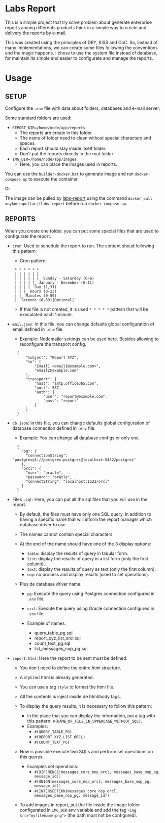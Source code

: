 # Labs Report

This is a simple project that try solve problem about generate enterprise reports among differents products think in a simple way to create and delivery the reports by e-mail.

This was created using the principles of DRY, KISS and CoC. So, instead of many implementations, we can create some files following the conventions and the magic happens.
I chose to use the system file instead of database, for maintain its simple and easier to configurate and manage the reports.

# Usage

## SETUP

Configure the `.env` file with data about folders, databases and e-mail server.

Some standard folders are used:

- `REPORT_DIR=/home/node/app/reports`
  - The reports are create in this folder.
  - The name of folder need to clean without special characters and spaces.
  - Each report should stay inside itself folder.
  - Don't put the reports directly in the root folder.
- `IMG_DIR=/home/node/app/images`
  - Here, you can place the images used in reports.

You can use the `builder-docker.bat` to generate image and run `docker-compose up` to execute the container.

Or

The image can be pulled by [labs-report](https://hub.docker.com/r/maykoncapellari/labs-report) using the command `docker pull maykoncapellari/labs-report` before run `docker-compose up`.

## REPORTS

When you create one folder, you can put some special files that are used to configurate the report.

- `cron`: Used to schedule the report to run. The content shoud following this pattern:

  - Cron pattern:

  ```
   * * * * * *
   | | | | | |
   | | | | | |_ Sunday - Saturday (0-6)
   | | | | |_ January - December (0-11)
   | | | |_ Day (1,31)
   | | |_ Hours (0-23)
   | |_ Minutes (0-59)
   |_ Seconds (0-59)[Optional]`
  ```

  - If this file is not created, it is used `* * * * *` pattern that will be executated each 1 minute.

- `mail.json`: In this file, you can change defaults global configuration of email defined in `.env` file.

  - Example: [Nodemailer](https://nodemailer.com) settings can be used here. Besides allowing to reconfigure the transport config.

  ```
    {
        "subject": "Report XYZ",
        "to": [
            "Email1 <email1@example.com>",
            "email2@example.com"
        ],
        "transport": {
            "host": "smtp.office365.com",
            "port": 587,
            "auth": {
                "user": "report@example.com",
                "pass": "report"
            }
        }
    }
  ```

- `db.json`: In this file, you can change defaults global configuration of database connection defined in `.env` file.

  - Example: You can change all database configs or only one.

  ```
    {
      "pg": {
        "connectionString": "postgresql://postgres:postgres@localhost:5432/postgres"
      },
      "orcl": {
        "user": "oracle",
        "password": "oracle",
        "connectString": "localhost:1521/orcl"
      }
    }
  ```

- Files `.sql`: Here, you can put all the sql files that you will use in the report.

  - By default, the files must have only one SQL query, in addition to having a specific name that will inform the report manager which database driver to use.
  - The names cannot contain special characters
  - At the end of the name should have one of the 3 display options:
    - `table`: display the results of query in tabular form.
    - `list`: display the results of query in a list form (only the first column).
    - `text`: display the results of query as text (only the first column).
    - `nop`: no process and display results (used to set operations).
  - Plus de database driver name.

    - `pg`: Execute the query using Postgres connection configured in `.env` file.
    - `orcl`: Execute the query using Oracle connection configured in `.env` file.

    - Example of names:
      - query_table_pg.sql
      - report_xyz_list_orcl.sql
      - count_text_pg.sql
      - list_messages_nop_pg.sql

- `report.html`: Here the report to be sent must be defined.

  - You don't need to define the entire html structure.
  - A stylized html is already generated.
  - You can use a tag `style` to format the html file.
  - All the contents is inject inside de html/body tags.
  - To display the query results, it is necessary to follow this pattern:

    - In the place that you can display the information, put a tag with this pattern: `#(NAME_OF_FILE_IN_UPPERCASE_WITHOUT_SQL)`.
    - Examples:
      - `#(QUERY_TABLE_PG)`
      - `#(REPORT_XYZ_LIST_ORCL)`
      - `#(COUNT_TEXT_PG)`

  - Now is possible execute two SQLs and perform set operations on this querys.

    - Examples set operations:
      - `#(DIFERENCE(messages_core_nop_orcl, messages_base_nop_pg, message_id))`
      - `#(UNION(messages_core_nop_orcl, messages_base_nop_pg, message_id))`
      - `#(INTERSECTION(messages_core_nop_orcl, messages_base_nop_pg, message_id))`

  - To add images in report, put the file inside the image folder configurated in `IMG_DIR` env variable and add the tag `<img src="myfilename.png">` (the path must not be configured).
